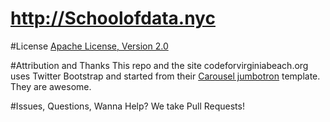http://Schoolofdata.nyc
===================


#License
[Apache License, Version 2.0](http://www.apache.org/licenses/LICENSE-2.0)

#Attribution and Thanks
This repo and the site codeforvirginiabeach.org uses Twitter Bootstrap and started from their [Carousel jumbotron](http://twitter.github.com/bootstrap/examples/carousel.html) template. They are awesome.

#Issues, Questions, Wanna Help?
We take Pull Requests! 